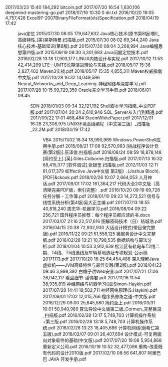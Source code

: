 2017/03/23  15:40           184,292 bitcoin.pdf
2017/07/20  16:54         1,630,106 deepmind-mastering-go.pdf
2018/07/16  10:30                 0 dir.txt
2016/10/20  19:05         4,757,428 Excel97-2007BinaryFileFormat(xls)Specification.pdf
2018/04/19  17:42    <DIR>          java定位
2015/07/30  08:05       179,647,632 Java核心技术(原书第8版)卷II_高级特性.(美)昊斯特曼.扫描版.pdf
2015/07/30  08:02        69,344,240 Java核心技术-基础知识(第8版).pdf
2015/07/30  08:04         3,268,994 Java编程思想第四版.pdf
2015/09/19  08:30         3,301,683 Java问题定位技术.pdf
2016/02/28  13:18        17,903,177 LINUX内核设计与实现.pdf
2017/10/12  11:53        42,414,299 LTE--UMTS长期演进理论与实践.pdf
2018/05/17  15:36         2,827,402 Maven3实战.pdf
2018/05/17  15:35         4,855,311 Maven权威指南中文版.pdf
2017/10/28  16:32        14,049,596 Neural_Networks_and_Deep_Learning-神经网络与深度学习.pdf
2017/07/28  10:15        99,729,359 Oracle完全学习手册.pdf
2018/06/01  09:45    <DIR>          SDN
2018/01/03  09:34        32,121,192 Shell脚本学习指南_中文PDF版.pdf
2017/07/04  20:24         2,610,946 SQL_Server从入门到精通.pdf
2017/09/22  17:01           488,484 SteemWhitePaper.pdf
2017/12/01  16:28        23,308,975 UNIX环境高级编程（中文第三版）_扫描版_22.2M.pdf
2018/04/19  17:42    <DIR>          VBA
2015/11/02  18:34        18,990,969 Windows.PowerShell应用手册.pdf
2015/08/21  17:08        92,570,983 [挑战程序设计竞赛(第2版)].巫泽俊.扫描版.pdf
2016/08/24  08:59        18,878,148 [简约至上].[英].Giles.Colborne.扫描版.pdf
2017/07/13  16:32        68,415,377 [软件调试].张银奎.扫描版.pdf
2012/11/03  12:11        61,017,379 《Effective Java中文版 第2版》.(Joshua Bloch).[PDF]&ckook.pdf
2018/02/26  10:07         2,664,053 人月神话.pdf
2017/09/01  17:02       161,364,217 代码大全2中文版（高清晰完美PDF版，索引完整）.pdf
2016/10/20  09:19            69,728 任务分解 - 工作簿.pdf
2018/01/10  09:23        14,273,521 信号与线性系统分析(第4版)吴大正主编.pdf
2017/07/13  18:55        40,818,240 周志华-机器学习.pdf
2016/08/04  09:22           256,721 国外程序员推荐：每个程序员都应读的书.docx
2017/03/07  21:16        22,517,616 图解密码技术（日）结城浩.pdf
2016/04/15  20:38        72,932,930 大话设计模式(带目录完整版).pdf
2016/11/22  09:21        51,558,125 微服务设计中文完整版.pdf
2016/02/28  13:21        10,798,535 数据结构与算法分析.pdf
2018/01/04  10:53         3,912,639 松江区有轨电车T2线二期、T4线、T5线选线及车辆基地选址专项规划-公示稿20171113.pdf
2017/10/20  16:25        64,454,488 深入理解Java虚拟机——JVM高级特性与最佳实践(第2版).pdf
2018/04/23  09:46         3,998,392 白帽子讲Web安全.pdf
2017/07/21  17:06        26,042,117 看盘细节-潘伟君.pdf
2017/11/16  11:54        38,935,819 神经网络与机器学习(加)Simon-Haykin.pdf
2017/07/28  14:41        19,502,711 神经网络原理(S.Haykin).pdf
2017/09/01  17:02        12,015,766 程序员修炼之道-中文版.pdf
2016/12/29  09:00        25,645,580 简约至上.pdf
2016/03/31  10:01        50,940,989 算法导论中文版第二版_Cormen_完整目录_扫描版.pdf
2016/02/28  13:17         5,748,703 计算机操作系统+第三版.pdf
2016/02/28  13:18         5,748,703 计算机操作系统.pdf
2016/02/28  13:23        18,405,686 计算机网络(谢希仁第五版).pdf
2018/02/07  09:01        26,407,694 设计模式-可复用面向对象软件的基础(中文版).pdf
2017/07/20  19:08         5,954,868 重新定义公司.pdf
2016/10/19  10:52        32,477,096 重构-改善既有代码的设计2010版.pdf
2017/02/10  08:56           641,807 阿里巴巴 JAVA 开发手册.pdf